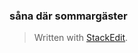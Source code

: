 ### såna där sommargäster



> Written with [StackEdit](https://stackedit.io/).
<!--stackedit_data:
eyJoaXN0b3J5IjpbLTg4NTUxNjM3NF19
-->